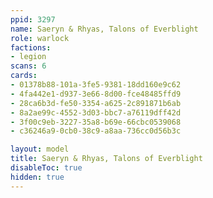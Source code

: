 ```yaml
---
ppid: 3297
name: Saeryn & Rhyas, Talons of Everblight
role: warlock
factions:
- legion
scans: 6
cards:
- 01378b88-101a-3fe5-9381-18dd160e9c62
- 4fa442e1-d937-3e66-8d00-fce48485ffd9
- 28ca6b3d-fe50-3354-a625-2c891871b6ab
- 8a2ae99c-4552-3d03-bbc7-a76119dff42d
- 3f00c9eb-3227-35a8-b69e-66cbc0539068
- c36246a9-0cb0-38c9-a8aa-736cc0d56b3c

layout: model
title: Saeryn & Rhyas, Talons of Everblight
disableToc: true
hidden: true
---
```

